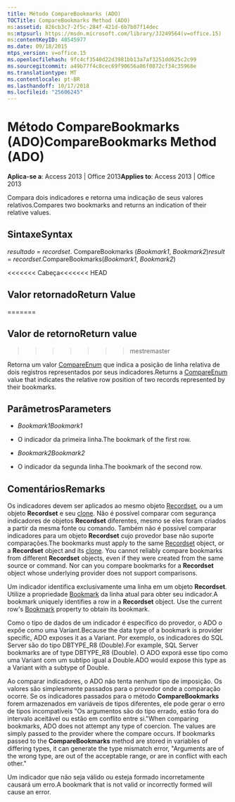 ```yaml
---
title: Método CompareBookmarks (ADO)
TOCTitle: CompareBookmarks Method (ADO)
ms:assetid: 826cb3c7-2f5c-284f-421d-6b7b07f14dec
ms:mtpsurl: https://msdn.microsoft.com/library/JJ249564(v=office.15)
ms:contentKeyID: 48545977
ms.date: 09/18/2015
mtps_version: v=office.15
ms.openlocfilehash: 9fc4cf3540d22d3981bb13a7af3251dd625c2c99
ms.sourcegitcommit: a49b77f4c8cec69f90656a86f0872cf34c35968e
ms.translationtype: MT
ms.contentlocale: pt-BR
ms.lasthandoff: 10/17/2018
ms.locfileid: "25606245"
---
```

# <a name="comparebookmarks-method-ado"></a><span data-ttu-id="f61ea-102">Método CompareBookmarks (ADO)</span><span class="sxs-lookup"><span data-stu-id="f61ea-102">CompareBookmarks Method (ADO)</span></span>


<span data-ttu-id="f61ea-103">**Aplica-se a**: Access 2013 | Office 2013</span><span class="sxs-lookup"><span data-stu-id="f61ea-103">**Applies to**: Access 2013 | Office 2013</span></span>

<span data-ttu-id="f61ea-104">Compara dois indicadores e retorna uma indicação de seus valores relativos.</span><span class="sxs-lookup"><span data-stu-id="f61ea-104">Compares two bookmarks and returns an indication of their relative values.</span></span>

## <a name="syntax"></a><span data-ttu-id="f61ea-105">Sintaxe</span><span class="sxs-lookup"><span data-stu-id="f61ea-105">Syntax</span></span>

<span data-ttu-id="f61ea-106">*resultado* = *recordset*. CompareBookmarks (*Bookmark1*, *Bookmark2*)</span><span class="sxs-lookup"><span data-stu-id="f61ea-106">*result* = *recordset*.CompareBookmarks(*Bookmark1*, *Bookmark2*)</span></span>

<span data-ttu-id="f61ea-107"><<<<<<< Cabeça</span><span class="sxs-lookup"><span data-stu-id="f61ea-107"><<<<<<< HEAD</span></span>
## <a name="return-value"></a><span data-ttu-id="f61ea-108">Valor retornado</span><span class="sxs-lookup"><span data-stu-id="f61ea-108">Return Value</span></span>
=======
## <a name="return-value"></a><span data-ttu-id="f61ea-109">Valor de retorno</span><span class="sxs-lookup"><span data-stu-id="f61ea-109">Return value</span></span>
>>>>>>> <span data-ttu-id="f61ea-110">mestre</span><span class="sxs-lookup"><span data-stu-id="f61ea-110">master</span></span>

<span data-ttu-id="f61ea-111">Retorna um valor [CompareEnum](compareenum.md) que indica a posição de linha relativa de dois registros representados por seus indicadores.</span><span class="sxs-lookup"><span data-stu-id="f61ea-111">Returns a [CompareEnum](compareenum.md) value that indicates the relative row position of two records represented by their bookmarks.</span></span>

## <a name="parameters"></a><span data-ttu-id="f61ea-112">Parâmetros</span><span class="sxs-lookup"><span data-stu-id="f61ea-112">Parameters</span></span>

  - <span data-ttu-id="f61ea-113">*Bookmark1*</span><span class="sxs-lookup"><span data-stu-id="f61ea-113">*Bookmark1*</span></span>

  - <span data-ttu-id="f61ea-114">O indicador da primeira linha.</span><span class="sxs-lookup"><span data-stu-id="f61ea-114">The bookmark of the first row.</span></span>

  - <span data-ttu-id="f61ea-115">*Bookmark2*</span><span class="sxs-lookup"><span data-stu-id="f61ea-115">*Bookmark2*</span></span>

  - <span data-ttu-id="f61ea-116">O indicador da segunda linha.</span><span class="sxs-lookup"><span data-stu-id="f61ea-116">The bookmark of the second row.</span></span>

## <a name="remarks"></a><span data-ttu-id="f61ea-117">Comentários</span><span class="sxs-lookup"><span data-stu-id="f61ea-117">Remarks</span></span>

<span data-ttu-id="f61ea-p101">Os indicadores devem ser aplicados ao mesmo objeto [Recordset](recordset-object-ado.md), ou a um objeto **Recordset** e seu [clone](clone-method-ado.md). Não é possível comparar com segurança indicadores de objetos **Recordset** diferentes, mesmo se eles foram criados a partir da mesma fonte ou comando. Também não é possível comparar indicadores para um objeto **Recordset** cujo provedor base não suporte comparações.</span><span class="sxs-lookup"><span data-stu-id="f61ea-p101">The bookmarks must apply to the same [Recordset](recordset-object-ado.md) object, or a **Recordset** object and its [clone](clone-method-ado.md). You cannot reliably compare bookmarks from different **Recordset** objects, even if they were created from the same source or command. Nor can you compare bookmarks for a **Recordset** object whose underlying provider does not support comparisons.</span></span>

<span data-ttu-id="f61ea-p102">Um indicador identifica exclusivamente uma linha em um objeto **Recordset**. Utilize a propriedade [Bookmark](bookmark-property-ado.md) da linha atual para obter seu indicador.</span><span class="sxs-lookup"><span data-stu-id="f61ea-p102">A bookmark uniquely identifies a row in a **Recordset** object. Use the current row's [Bookmark](bookmark-property-ado.md) property to obtain its bookmark.</span></span>

<span data-ttu-id="f61ea-123">Como o tipo de dados de um indicador é específico do provedor, o ADO o expõe como uma Variant.</span><span class="sxs-lookup"><span data-stu-id="f61ea-123">Because the data type of a bookmark is provider specific, ADO exposes it as a Variant.</span></span> <span data-ttu-id="f61ea-124">Por exemplo, os indicadores do SQL Server são do tipo DBTYPE\_R8 (Double).</span><span class="sxs-lookup"><span data-stu-id="f61ea-124">For example, SQL Server bookmarks are of type DBTYPE\_R8 (Double).</span></span> <span data-ttu-id="f61ea-125">O ADO exporá esse tipo como uma Variant com um subtipo igual a Double.</span><span class="sxs-lookup"><span data-stu-id="f61ea-125">ADO would expose this type as a Variant with a subtype of Double.</span></span>

<span data-ttu-id="f61ea-p104">Ao comparar indicadores, o ADO não tenta nenhum tipo de imposição. Os valores são simplesmente passados para o provedor onde a comparação ocorre. Se os indicadores passados para o método **CompareBookmarks** forem armazenados em variáveis de tipos diferentes, ele pode gerar o erro de tipos incompatíveis "Os argumentos são do tipo errado, estão fora do intervalo aceitável ou estão em conflito entre si."</span><span class="sxs-lookup"><span data-stu-id="f61ea-p104">When comparing bookmarks, ADO does not attempt any type of coercion. The values are simply passed to the provider where the compare occurs. If bookmarks passed to the **CompareBookmarks** method are stored in variables of differing types, it can generate the type mismatch error, "Arguments are of the wrong type, are out of the acceptable range, or are in conflict with each other."</span></span>

<span data-ttu-id="f61ea-129">Um indicador que não seja válido ou esteja formado incorretamente causará um erro.</span><span class="sxs-lookup"><span data-stu-id="f61ea-129">A bookmark that is not valid or incorrectly formed will cause an error.</span></span>

